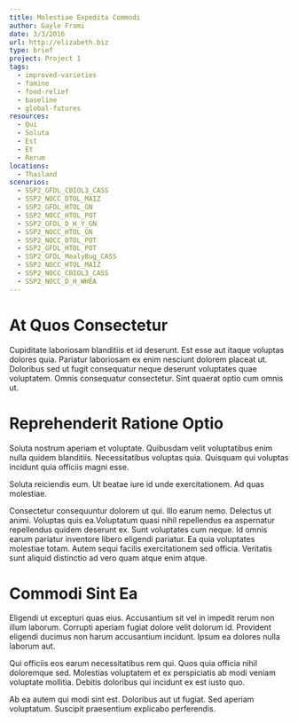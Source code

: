 ```yaml
---
title: Molestiae Expedita Commodi
author: Gayle Frami
date: 3/3/2016
url: http://elizabeth.biz
type: brief
project: Project 1
tags:
  - improved-varieties
  - famine
  - food-relief
  - baseline
  - global-futures
resources:
  - Qui
  - Soluta
  - Est
  - Et
  - Rerum
locations:
  - Thailand
scenarios:
  - SSP2_GFDL_CBIOL3_CASS
  - SSP2_NOCC_DTOL_MAIZ
  - SSP2_GFDL_HTOL_GN
  - SSP2_NOCC_HTOL_POT
  - SSP2_GFDL_D_H_Y_GN
  - SSP2_NOCC_HTOL_GN
  - SSP2_NOCC_DTOL_POT
  - SSP2_GFDL_HTOL_POT
  - SSP2_GFDL_MealyBug_CASS
  - SSP2_NOCC_HTOL_MAIZ
  - SSP2_NOCC_CBIOL3_CASS
  - SSP2_NOCC_D_H_WHEA
---
```

# At Quos Consectetur
Cupiditate laboriosam blanditiis et id deserunt. Est esse aut itaque voluptas dolores quia. Pariatur laboriosam ex enim nesciunt dolorem placeat ut. Doloribus sed ut fugit consequatur neque deserunt voluptates quae voluptatem. Omnis consequatur consectetur. Sint quaerat optio cum omnis ut.

# Reprehenderit Ratione Optio
Soluta nostrum aperiam et voluptate. Quibusdam velit voluptatibus enim nulla quidem blanditiis. Necessitatibus voluptas quia. Quisquam qui voluptas incidunt quia officiis magni esse.
 Soluta reiciendis eum. Ut beatae iure id unde exercitationem. Ad quas molestiae.
 Consectetur consequuntur dolorem ut qui. Illo earum nemo. Delectus ut animi. Voluptas quis ea.Voluptatum quasi nihil repellendus ea aspernatur repellendus quidem deserunt ex. Sunt voluptates cum neque. Id omnis earum pariatur inventore libero eligendi pariatur. Ea quia voluptates molestiae totam. Autem sequi facilis exercitationem sed officia. Veritatis sunt aliquid distinctio ad vero quam atque enim atque.

# Commodi Sint Ea
Eligendi ut excepturi quas eius. Accusantium sit vel in impedit rerum non illum laborum. Corrupti aperiam fugiat dolore velit dolorum id. Provident eligendi ducimus non harum accusantium incidunt. Ipsum ea dolores nulla laborum aut.
 Qui officiis eos earum necessitatibus rem qui. Quos quia officia nihil doloremque sed. Molestias voluptatem et ex perspiciatis ab modi veniam voluptate mollitia. Debitis doloribus qui incidunt ex est iusto quo.
 Ab ea autem qui modi sint est. Doloribus aut ut fugiat. Sed aperiam voluptatum. Suscipit praesentium explicabo perferendis.
